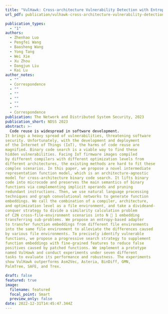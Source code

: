 ```yaml
---
title: "VulHawk: Cross-architecture Vulnerability Detection with Entropy-based Binary Code Search"
url_pdf: publication/vulhawk-cross-architecture-vulnerability-detection-with-entropy-based-binary-code-search/VulHawk.pdf

publication_types:
  - "1"
authors:
  - Zhenhao Luo
  - Pengfei Wang
  - Baosheng Wang
  - Yong Tang
  - Wei Xie
  - Xu Zhou
  - Dangjun Liu
  - Kai Lu
author_notes:
  - ""
  - Correspondence
  - ""
  - ""
  - ""
  - ""
  - ""
  - Correspondence
publication: The Network and Distributed System Security, 2023
publication_short: NDSS 2023
abstract: >-
  Code reuse is widespread in software development.
It brings a heavy spread of vulnerabilities, threatening software
security. Unfortunately, with the development and deployment
of the Internet of Things (IoT), the harms of code reuse are
magnified. Binary code search is a viable way to find these
hidden vulnerabilities. Facing IoT firmware images compiled
by different compilers with different optimization levels from
different architectures, the existing methods are hard to fit these
complex scenarios. In this paper, we propose a novel intermediate
representation function model, which is an architecture-agnostic
model for cross-architecture binary code search. It lifts binary
code into microcode and preserves the main semantics of binary
functions via complementing implicit operands and pruning
redundant instructions. Then, we use natural language processing
techniques and graph convolutional networks to generate function
embeddings. We call the combination of a compiler, architecture,
and optimization level as a file environment, and take a divideand-
conquer strategy to divide a similarity calculation problem
of C2N cross-file-environment scenarios into N 􀀀 1 embedding
transferring sub-problems. We propose an entropy-based adapter
to transfer function embeddings from different file environments
into the same file environment to alleviate the differences caused
by various file environments. To precisely identify vulnerable
functions, we propose a progressive search strategy to supplement
function embeddings with fine-grained features to reduce false
positives caused by patched functions. We implement a prototype
named VulHawk and conduct experiments under seven different
tasks to evaluate its performance and robustness. The experiments
show VulHawk outperforms Asm2Vec, Asteria, BinDiff, GMN,
PalmTree, SAFE, and Trex.

draft: false
featured: true
image:
  filename: featured
  focal_point: Smart
  preview_only: false
date: 2022-12-31T14:45:47.344Z
---
```


